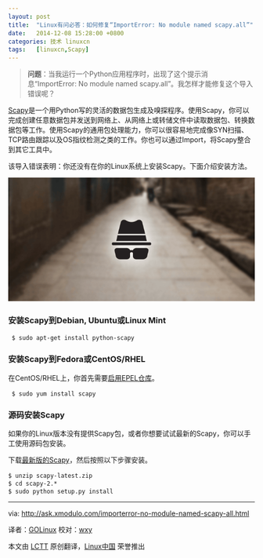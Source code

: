 ```yaml
---
layout: post
title:	"Linux有问必答：如何修复“ImportError: No module named scapy.all”"
date:	2014-12-08 15:28:00 +0800 
categories:	技术 linuxcn 
tags:	[linuxcn,Scapy]
---
```




> 
> **问题**：当我运行一个Python应用程序时，出现了这个提示消息“ImportError: No module named scapy.all”。我怎样才能修复这个导入错误呢？
> 
> 
> 


[Scapy](http://www.secdev.org/projects/scapy/)是一个用Python写的灵活的数据包生成及嗅探程序。使用Scapy，你可以完成创建任意数据包并发送到网络上、从网络上或转储文件中读取数据包、转换数据包等工作。使用Scapy的通用包处理能力，你可以很容易地完成像SYN扫描、TCP路由跟踪以及OS指纹检测之类的工作。你也可以通过Import，将Scapy整合到其它工具中。


该导入错误表明：你还没有在你的Linux系统上安装Scapy。下面介绍安装方法。


![](/Asserts/Images/album/201412/07/233958sxy473667c4krmz8.png)


### 安装Scapy到Debian, Ubuntu或Linux Mint



```
 $ sudo apt-get install python-scapy 

```

### 安装Scapy到Fedora或CentOS/RHEL


在CentOS/RHEL上，你首先需要[启用EPEL仓库](http://xmodulo.com/how-to-set-up-epel-repository-on-centos.html)。



```
 $ sudo yum install scapy 

```

### 源码安装Scapy


如果你的Linux版本没有提供Scapy包，或者你想要试试最新的Scapy，你可以手工使用源码包安装。


下载[最新版的Scapy](http://scapy.net/)，然后按照以下步骤安装。



```
$ unzip scapy-latest.zip
$ cd scapy-2.*
$ sudo python setup.py install 

```



---


via: <http://ask.xmodulo.com/importerror-no-module-named-scapy-all.html>


译者：[GOLinux](https://github.com/GOLinux) 校对：[wxy](https://github.com/wxy)


本文由 [LCTT](https://github.com/LCTT/TranslateProject) 原创翻译，[Linux中国](http://linux.cn/) 荣誉推出
